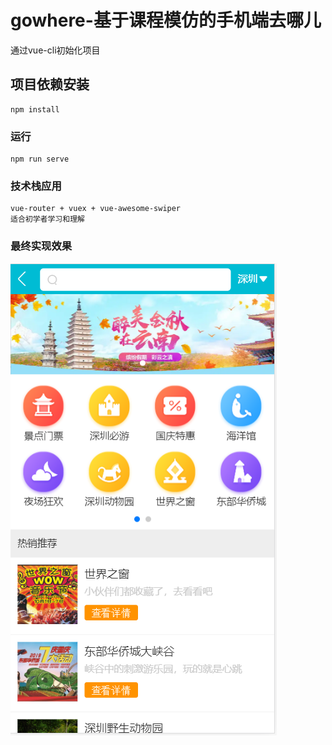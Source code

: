 # gowhere-基于课程模仿的手机端去哪儿
通过vue-cli初始化项目

## 项目依赖安装
```
npm install
```

### 运行
```
npm run serve
```

### 技术栈应用
```
vue-router + vuex + vue-awesome-swiper
适合初学者学习和理解
```

### 最终实现效果

![p1](https://github.com/zs11/vue-qunar/blob/master/src/assets/result/result1.png)
